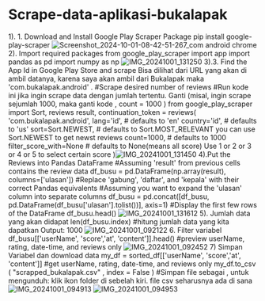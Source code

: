 # Scrape-data-aplikasi-bukalapak
1). 1. Download and Install Google Play Scraper Package
pip install google-play-scraper
![Screenshot_2024-10-01-08-42-51-267_com android chrome](https://github.com/user-attachments/assets/871c90be-cf29-4e85-8d41-b0c7f87f96a2)
2). Import required packages
from google_play_scraper import app
import pandas as pd
import numpy as np
![IMG_20241001_131250](https://github.com/user-attachments/assets/d8837782-d8fc-4644-8121-9a7a203be96a)
3).3. Find the App Id in Google Play Store and scrape
Bisa dilihat dari URL yang akan di ambil datanya, karena saya akan ambil dari Bukalapak maka
'com.bukalapak.android' .
#Scrape desired number of reviews
#Run kode ini jika ingin scrape data dengan jumlah tertentu. Ganti (misal, ingin scrape sejumlah
1000, maka ganti kode , count = 1000 )
from google_play_scraper import Sort, reviews
result, continuation_token = reviews(
'com.bukalapak.android',
lang='id', # defaults to 'en'
country='id', # defaults to 'us'
sort=Sort.NEWEST, # defaults to Sort.MOST_RELEVANT you can use Sort.NEWEST to get
newst reviews
count=1000, # defaults to 1000
filter_score_with=None # defaults to None(means all score) Use 1 or 2 or 3 or 4 or 5 to select
certain score
)![IMG_20241001_131450](https://github.com/user-attachments/assets/ca951da5-524f-4fe3-8b89-03402eb88e2d)
4).Put the Reviews into Pandas DataFrame
#Assuming 'result' from previous cells contains the review data
df_busu = pd.DataFrame(np.array(result), columns=['ulasan'])
#Replace 'gabung', 'daftar', and 'kepala' with their correct Pandas equivalents
#Assuming you want to expand the 'ulasan' column into separate columns
df_busu = pd.concat([df_busu, pd.DataFrame(df_busu['ulasan'].tolist())], axis=1)
#Display the first few rows of the DataFrame
df_busu.head()
![IMG_20241001_131612](https://github.com/user-attachments/assets/a9b731c7-e60b-4739-84e9-50408c7b3fb2)
5). Jumlah data yang akan didapat
len(df_busu.index) #hitung jumlah data yang kita dapatkan
Output: 1000
![IMG_20241001_092122](https://github.com/user-attachments/assets/6b54116f-6d9f-4d89-b680-975438f7a854)
6. Filter variabel
df_busu[['userName', 'score','at', 'content']].head() #preview userName, rating, date-time, and
reviews only
![IMG_20241001_092452](https://github.com/user-attachments/assets/81e77d8c-2072-4a38-8e59-a46456cf2fea)
7) Simpan Variabel dan download data
my_df = sorted_df[['userName', 'score','at', 'content']] #get userName, rating, date-time, and
reviews only
my_df.to_csv ( "scrapped_bukalapak.csv" , index = False ) #Simpan file sebagai , untuk
mengunduh: klik ikon folder di sebelah kiri. file csv seharusnya ada di sana
![IMG_20241001_094913](https://github.com/user-attachments/assets/0351d5c8-eee5-4e47-8569-6fb99762e5b9)
![IMG_20241001_094953](https://github.com/user-attachments/assets/056fea67-4485-453b-bcf8-54909bb59f3d)
